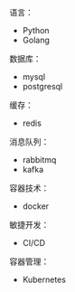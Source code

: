 语言：
* Python
* Golang

数据库：
* mysql
* postgresql

缓存：
* redis

消息队列：
* rabbitmq
* kafka

容器技术：
* docker

敏捷开发：
* CI/CD

容器管理：
* Kubernetes
